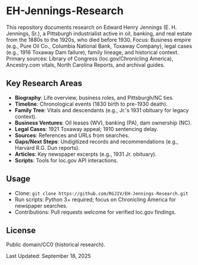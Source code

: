 # EH-Jennings-Research

This repository documents research on Edward Henry Jennings (E. H. Jennings, Sr.), a Pittsburgh industrialist active in oil, banking, and real estate from the 1880s to the 1920s, who died before 1930. Focus: Business empire (e.g., Pure Oil Co., Columbia National Bank, Toxaway Company), legal cases (e.g., 1916 Toxaway Dam failure), family lineage, and historical context. Primary sources: Library of Congress (loc.gov/Chronicling America), Ancestry.com vitals, North Carolina Reports, and archival guides.

## Key Research Areas
- **Biography**: Life overview, business roles, and Pittsburgh/NC ties.
- **Timeline**: Chronological events (1830 birth to pre-1930 death).
- **Family Tree**: Vitals and descendants (e.g., Jr.'s 1931 obituary for legacy context).
- **Business Ventures**: Oil leases (WV), banking (PA), dam ownership (NC).
- **Legal Cases**: 1921 Toxaway appeal; 1910 sentencing delay.
- **Sources**: References and URLs from searches.
- **Gaps/Next Steps**: Undigitized records and recommendations (e.g., Harvard R.G. Dun reports).
- **Articles**: Key newspaper excerpts (e.g., 1931 Jr. obituary).
- **Scripts**: Tools for loc.gov API interactions.

## Usage
- Clone: `git clone https://github.com/RGJIV/EH-Jennings-Research.git`
- Run scripts: Python 3+ required; focus on Chronicling America for newspaper searches.
- Contributions: Pull requests welcome for verified loc.gov findings.

## License
Public domain/CC0 (historical research).

Last Updated: September 18, 2025
